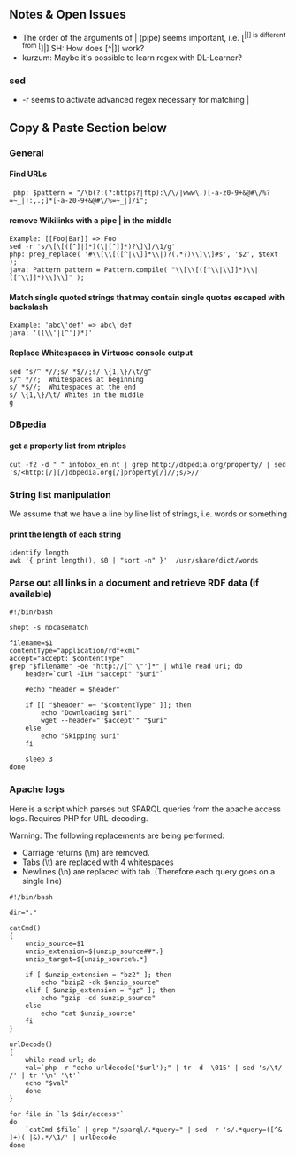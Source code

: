 

## Notes & Open Issues ##
  * The order of the arguments of | (pipe) seems important, i.e. [<sup>|]] is different from [</sup>]|] SH: How does [^|\]] work?
  * kurzum: Maybe it's possible to learn regex with DL-Learner?

### sed ###
  * -r seems to activate advanced regex necessary for matching |

## Copy & Paste Section below ##
### General ###
#### Find URLs ####
```
 php: $pattern = "/\b(?:(?:https?|ftp):\/\/|www\.)[-a-z0-9+&@#\/%?=~_|!:,.;]*[-a-z0-9+&@#\/%=~_|]/i";
```


#### remove Wikilinks with a pipe | in the middle ####
```
Example: [[Foo|Bar]] => Foo
sed -r 's/\[\[([^]|]*)(\|[^]]*)?\]\]/\1/g'
php: preg_replace( '#\\[\\[([^|\\]]*\\|)?(.*?)\\]\\]#s', '$2', $text );
java: Pattern pattern = Pattern.compile( "\\[\\[([^\\|\\]]*)\\|([^\\]]*)\\]\\]" );
```

#### Match single quoted strings that may contain single quotes escaped with backslash ####
```
Example: 'abc\'def' => abc\'def
java: '((\\'|[^'])*)'
```

#### Replace Whitespaces in Virtuoso console output ####
```
sed "s/^ *//;s/ *$//;s/ \{1,\}/\t/g"
s/^ *//;  Whitespaces at beginning
s/ *$//;  Whitespaces at the end
s/ \{1,\}/\t/ Whites in the middle
g  
```
### DBpedia ###
#### get a property list from ntriples ####
` cut -f2 -d " " infobox_en.nt | grep http://dbpedia.org/property/ | sed 's/<http:[/][/]dbpedia.org[/]property[/]//;s/>//' `
### String list manipulation ###
We assume that we have a line by line list of strings, i.e. words or something
#### print the length of each string ####
```
identify length
awk '{ print length(), $0 | "sort -n" }'  /usr/share/dict/words
```


### Parse out all links in a document and retrieve RDF data (if available) ###
```
#!/bin/bash

shopt -s nocasematch

filename=$1
contentType="application/rdf+xml"
accept="accept: $contentType"
grep "$filename" -oe "http://[^ \"']*" | while read uri; do
    header=`curl -ILH "$accept" "$uri"`

    #echo "header = $header"

    if [[ "$header" =~ "$contentType" ]]; then
        echo "Downloading $uri"
        wget --header="'$accept'" "$uri"
    else
        echo "Skipping $uri"
    fi

    sleep 3
done
```


### Apache logs ###
Here is a script which parses out SPARQL queries from the apache access logs.
Requires PHP for URL-decoding.

Warning: The following replacements are being performed:
  * Carriage returns (\m) are removed.
  * Tabs (\t) are replaced with 4 whitespaces
  * Newlines (\n) are replaced with tab. (Therefore each query goes on a single line)
```
#!/bin/bash

dir="."

catCmd()
{
    unzip_source=$1
    unzip_extension=${unzip_source##*.}
    unzip_target=${unzip_source%.*}

    if [ $unzip_extension = "bz2" ]; then
        echo "bzip2 -dk $unzip_source"
    elif [ $unzip_extension = "gz" ]; then
        echo "gzip -cd $unzip_source"
    else
        echo "cat $unzip_source"
    fi
}

urlDecode()
{
    while read url; do
	val=`php -r "echo urldecode('$url');" | tr -d '\015' | sed 's/\t/    /' | tr '\n' '\t'`
	echo "$val"
    done
}

for file in `ls $dir/access*`
do
    `catCmd $file` | grep "/sparql/.*query=" | sed -r 's/.*query=([^& ]+)( |&).*/\1/' | urlDecode
done
```